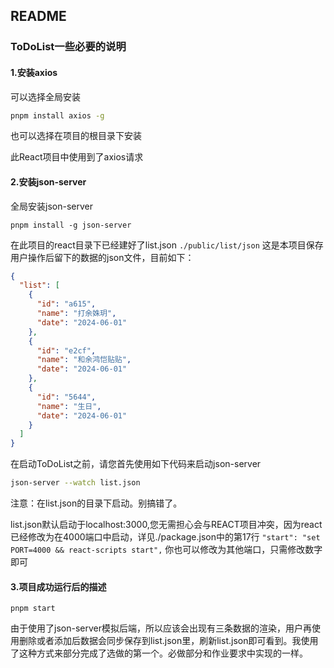 ## README

### ToDoList一些必要的说明

#### 1.安装axios

可以选择全局安装

```bash
pnpm install axios -g
```

也可以选择在项目的根目录下安装

此React项目中使用到了axios请求

#### 2.安装json-server

全局安装json-server

```
pnpm install -g json-server
```

在此项目的react目录下已经建好了list.json      `./public/list/json`      这是本项目保存用户操作后留下的数据的json文件，目前如下：

```json
{
  "list": [
    {
      "id": "a615",
      "name": "打余姝玥",
      "date": "2024-06-01"
    },
    {
      "id": "e2cf",
      "name": "和余鸿恺贴贴",
      "date": "2024-06-01"
    },
    {
      "id": "5644",
      "name": "生日",
      "date": "2024-06-01"
    }
  ]
}
```

在启动ToDoList之前，请您首先使用如下代码来启动json-server

```bash
json-server --watch list.json
```

注意：在list.json的目录下启动。别搞错了。

list.json默认启动于localhost:3000,您无需担心会与REACT项目冲突，因为react已经修改为在4000端口中启动，详见./package.json中的第17行 `"start": "set PORT=4000 && react-scripts start",` 你也可以修改为其他端口，只需修改数字即可

#### 3.项目成功运行后的描述

`pnpm start`

 由于使用了json-server模拟后端，所以应该会出现有三条数据的渲染，用户再使用删除或者添加后数据会同步保存到list.json里，刷新list.json即可看到。我使用了这种方式来部分完成了选做的第一个。必做部分和作业要求中实现的一样。